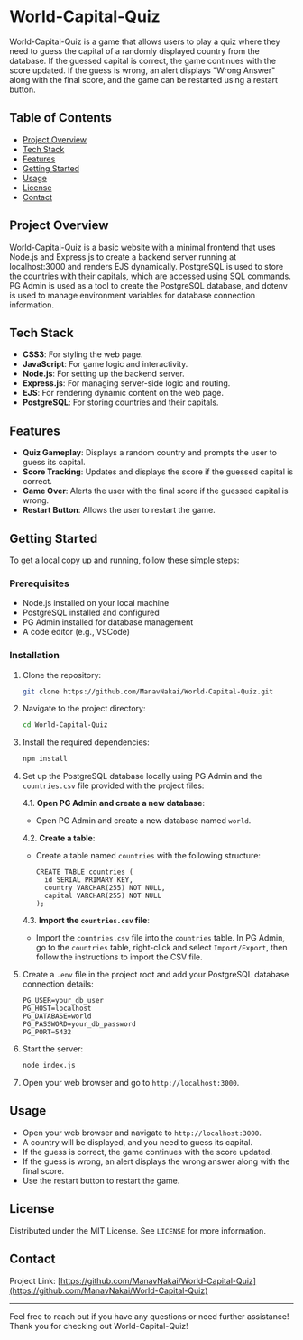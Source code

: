 # World-Capital-Quiz

World-Capital-Quiz is a game that allows users to play a quiz where they need to guess the capital of a randomly displayed country from the database. If the guessed capital is correct, the game continues with the score updated. If the guess is wrong, an alert displays "Wrong Answer" along with the final score, and the game can be restarted using a restart button.

## Table of Contents
- [Project Overview](#project-overview)
- [Tech Stack](#tech-stack)
- [Features](#features)
- [Getting Started](#getting-started)
- [Usage](#usage)
- [License](#license)
- [Contact](#contact)

## Project Overview
World-Capital-Quiz is a basic website with a minimal frontend that uses Node.js and Express.js to create a backend server running at localhost:3000 and renders EJS dynamically. PostgreSQL is used to store the countries with their capitals, which are accessed using SQL commands. PG Admin is used as a tool to create the PostgreSQL database, and dotenv is used to manage environment variables for database connection information.

## Tech Stack
- **CSS3**: For styling the web page.
- **JavaScript**: For game logic and interactivity.
- **Node.js**: For setting up the backend server.
- **Express.js**: For managing server-side logic and routing.
- **EJS**: For rendering dynamic content on the web page.
- **PostgreSQL**: For storing countries and their capitals.

## Features
- **Quiz Gameplay**: Displays a random country and prompts the user to guess its capital.
- **Score Tracking**: Updates and displays the score if the guessed capital is correct.
- **Game Over**: Alerts the user with the final score if the guessed capital is wrong.
- **Restart Button**: Allows the user to restart the game.

## Getting Started
To get a local copy up and running, follow these simple steps:

### Prerequisites
- Node.js installed on your local machine
- PostgreSQL installed and configured
- PG Admin installed for database management
- A code editor (e.g., VSCode)

### Installation
1. Clone the repository:
   ```sh
   git clone https://github.com/ManavNakai/World-Capital-Quiz.git
   ```
2. Navigate to the project directory:
   ```sh
   cd World-Capital-Quiz
   ```
3. Install the required dependencies:
   ```sh
   npm install
   ```
4. Set up the PostgreSQL database locally using PG Admin and the `countries.csv` file provided with the project files:
   
   4.1. **Open PG Admin and create a new database**:
   - Open PG Admin and create a new database named `world`.
  
   4.2. **Create a table**:
   - Create a table named `countries` with the following structure:
     
     ```
     CREATE TABLE countries (
       id SERIAL PRIMARY KEY,
       country VARCHAR(255) NOT NULL,
       capital VARCHAR(255) NOT NULL
     );
     ```
     
   4.3. **Import the `countries.csv` file**:
   - Import the `countries.csv` file into the `countries` table. In PG Admin, go to the `countries` table, right-click and select `Import/Export`, then follow the instructions to import the CSV file.
  
5. Create a `.env` file in the project root and add your PostgreSQL database connection details:
   ```plaintext
   PG_USER=your_db_user
   PG_HOST=localhost
   PG_DATABASE=world
   PG_PASSWORD=your_db_password
   PG_PORT=5432
   ```
6. Start the server:
   ```sh
   node index.js
   ```
7. Open your web browser and go to `http://localhost:3000`.

## Usage
- Open your web browser and navigate to `http://localhost:3000`.
- A country will be displayed, and you need to guess its capital.
- If the guess is correct, the game continues with the score updated.
- If the guess is wrong, an alert displays the wrong answer along with the final score.
- Use the restart button to restart the game.

## License
Distributed under the MIT License. See `LICENSE` for more information.

## Contact
Project Link: [https://github.com/ManavNakai/World-Capital-Quiz](https://github.com/ManavNakai/World-Capital-Quiz)

---

Feel free to reach out if you have any questions or need further assistance! Thank you for checking out World-Capital-Quiz!
